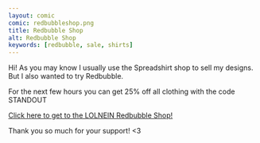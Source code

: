 ```yaml
---
layout: comic
comic: redbubbleshop.png
title: Redbubble Shop
alt: Redbubble Shop
keywords: [redbubble, sale, shirts]
---
```


Hi! As you may know I usually use the Spreadshirt shop to sell my designs. But I also wanted to try Redbubble.

For the next few hours you can get 25% off all clothing with the code STANDOUT

[Click here to get to the LOLNEIN Redbubble Shop!](https://www.redbubble.com/people/LOLNEIN/shop)


Thank you so much for your support! <3

